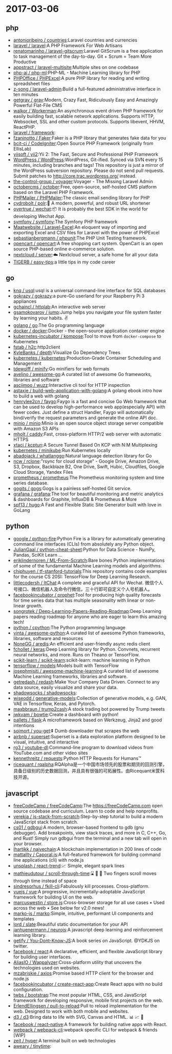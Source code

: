 # 2017-03-06

## php
* [antonioribeiro / countries](https://github.com/antonioribeiro/countries):Laravel countries and currencies
* [laravel / laravel](https://github.com/laravel/laravel):A PHP Framework For Web Artisans
* [renatomarinho / laravel-gitscrum](https://github.com/renatomarinho/laravel-gitscrum):Laravel GitScrum is a free application to task management of the day-to-day. Git + Scrum = Team More Productive
* [appstract / laravel-multisite](https://github.com/appstract/laravel-multisite):Multiple sites on one codebase
* [php-ai / php-ml](https://github.com/php-ai/php-ml):PHP-ML - Machine Learning library for PHP
* [PHPOffice / PHPExcel](https://github.com/PHPOffice/PHPExcel):A pure PHP library for reading and writing spreadsheet files
* [z-song / laravel-admin](https://github.com/z-song/laravel-admin):Build a full-featured administrative interface in ten minutes
* [getgrav / grav](https://github.com/getgrav/grav):Modern, Crazy Fast, Ridiculously Easy and Amazingly Powerful Flat-File CMS
* [walkor / Workerman](https://github.com/walkor/Workerman):An asynchronous event driven PHP framework for easily building fast, scalable network applications. Supports HTTP, Websocket, SSL and other custom protocols. Supports libevent, HHVM, ReactPHP.
* [laravel / framework](https://github.com/laravel/framework):
* [fzaninotto / Faker](https://github.com/fzaninotto/Faker):Faker is a PHP library that generates fake data for you
* [bcit-ci / CodeIgniter](https://github.com/bcit-ci/CodeIgniter):Open Source PHP Framework (originally from EllisLab)
* [yiisoft / yii2](https://github.com/yiisoft/yii2):Yii 2: The Fast, Secure and Professional PHP Framework
* [WordPress / WordPress](https://github.com/WordPress/WordPress):WordPress, Git-ified. Synced via SVN every 15 minutes, including branches and tags! This repository is just a mirror of the WordPress subversion repository. Please do not send pull requests. Submit patches to http://core.trac.wordpress.org/ instead.
* [the-control-group / voyager](https://github.com/the-control-group/voyager):Voyager - The Missing Laravel Admin
* [octobercms / october](https://github.com/octobercms/october):Free, open-source, self-hosted CMS platform based on the Laravel PHP Framework.
* [PHPMailer / PHPMailer](https://github.com/PHPMailer/PHPMailer):The classic email sending library for PHP
* [cydrobolt / polr](https://github.com/cydrobolt/polr):🚡 A modern, powerful, and robust URL shortener
* [overtrue / wechat](https://github.com/overtrue/wechat):📦 It is probably the best SDK in the world for developing Wechat App.
* [symfony / symfony](https://github.com/symfony/symfony):The Symfony PHP framework
* [Maatwebsite / Laravel-Excel](https://github.com/Maatwebsite/Laravel-Excel):An eloquent way of importing and exporting Excel and CSV files for Laravel with the power of PHPExcel
* [sebastianbergmann / phpunit](https://github.com/sebastianbergmann/phpunit):The PHP Unit Testing framework.
* [opencart / opencart](https://github.com/opencart/opencart):A free shopping cart system. OpenCart is an open source PHP-based online e-commerce solution.
* [nextcloud / server](https://github.com/nextcloud/server):☁️ Nextcloud server, a safe home for all your data
* [TIGERB / easy-tips](https://github.com/TIGERB/easy-tips):a little tips in my code career

## go
* [knq / usql](https://github.com/knq/usql):usql is a universal command-line interface for SQL databases
* [gokrazy / gokrazy](https://github.com/gokrazy/gokrazy):a pure-Go userland for your Raspberry Pi 3 appliances
* [gchaincl / httplab](https://github.com/gchaincl/httplab):An interactive web server
* [gsamokovarov / jump](https://github.com/gsamokovarov/jump):Jump helps you navigate your file system faster by learning your habits. ✌️
* [golang / go](https://github.com/golang/go):The Go programming language
* [docker / docker](https://github.com/docker/docker):Docker - the open-source application container engine
* [kubernetes-incubator / kompose](https://github.com/kubernetes-incubator/kompose):Tool to move from `docker-compose` to Kubernetes
* [fstab / h2c](https://github.com/fstab/h2c):http2client
* [KyleBanks / depth](https://github.com/KyleBanks/depth):Visualize Go Dependency Trees
* [kubernetes / kubernetes](https://github.com/kubernetes/kubernetes):Production-Grade Container Scheduling and Management
* [tdewolff / minify](https://github.com/tdewolff/minify):Go minifiers for web formats
* [avelino / awesome-go](https://github.com/avelino/awesome-go):A curated list of awesome Go frameworks, libraries and software
* [asciimoo / wuzz](https://github.com/asciimoo/wuzz):Interactive cli tool for HTTP inspection
* [astaxie / build-web-application-with-golang](https://github.com/astaxie/build-web-application-with-golang):A golang ebook intro how to build a web with golang
* [henrylee2cn / faygo](https://github.com/henrylee2cn/faygo):Faygo is a fast and concise Go Web framework that can be used to develop high-performance web app(especially API) with fewer codes. Just define a struct Handler, Faygo will automatically bind/verify the request parameters and generate the online API doc.
* [minio / minio](https://github.com/minio/minio):Minio is an open source object storage server compatible with Amazon S3 APIs
* [mholt / caddy](https://github.com/mholt/caddy):Fast, cross-platform HTTP/2 web server with automatic HTTPS
* [xtaci / kcptun](https://github.com/xtaci/kcptun):A Secure Tunnel Based On KCP with N:M Multiplexing
* [kubernetes / minikube](https://github.com/kubernetes/minikube):Run Kubernetes locally
* [abadojack / whatlanggo](https://github.com/abadojack/whatlanggo):Natural language detection library for Go
* [ncw / rclone](https://github.com/ncw/rclone):"rsync for cloud storage" - Google Drive, Amazon Drive, S3, Dropbox, Backblaze B2, One Drive, Swift, Hubic, Cloudfiles, Google Cloud Storage, Yandex Files
* [prometheus / prometheus](https://github.com/prometheus/prometheus):The Prometheus monitoring system and time series database.
* [gogits / gogs](https://github.com/gogits/gogs):Gogs is a painless self-hosted Git service.
* [grafana / grafana](https://github.com/grafana/grafana):The tool for beautiful monitoring and metric analytics & dashboards for Graphite, InfluxDB & Prometheus & More
* [spf13 / hugo](https://github.com/spf13/hugo):A Fast and Flexible Static Site Generator built with love in GoLang

## python
* [google / python-fire](https://github.com/google/python-fire):Python Fire is a library for automatically generating command line interfaces (CLIs) from absolutely any Python object.
* [JulianGaal / python-cheat-sheet](https://github.com/JulianGaal/python-cheat-sheet):Python for Data Science - NumPy, Pandas, SciKit Learn ...
* [eriklindernoren / ML-From-Scratch](https://github.com/eriklindernoren/ML-From-Scratch):Bare bones Python implementations of some of the fundamental Machine Learning models and algorithms.
* [chiphuyen / tf-stanford-tutorials](https://github.com/chiphuyen/tf-stanford-tutorials):This repository contains code examples for the course CS 20SI: TensorFlow for Deep Learning Research.
* [littlecodersh / ItChat](https://github.com/littlecodersh/ItChat):A complete and graceful API for Wechat. 微信个人号接口、微信机器人及命令行微信，三十行即可自定义个人号机器人。
* [facebookincubator / prophet](https://github.com/facebookincubator/prophet):Tool for producing high quality forecasts for time series data that has multiple seasonality with linear or non-linear growth.
* [songrotek / Deep-Learning-Papers-Reading-Roadmap](https://github.com/songrotek/Deep-Learning-Papers-Reading-Roadmap):Deep Learning papers reading roadmap for anyone who are eager to learn this amazing tech!
* [python / cpython](https://github.com/python/cpython):The Python programming language
* [vinta / awesome-python](https://github.com/vinta/awesome-python):A curated list of awesome Python frameworks, libraries, software and resources
* [NoneGG / aredis](https://github.com/NoneGG/aredis):An efficient and user-friendly async redis client
* [fchollet / keras](https://github.com/fchollet/keras):Deep Learning library for Python. Convnets, recurrent neural networks, and more. Runs on Theano or TensorFlow.
* [scikit-learn / scikit-learn](https://github.com/scikit-learn/scikit-learn):scikit-learn: machine learning in Python
* [tensorflow / models](https://github.com/tensorflow/models):Models built with TensorFlow
* [josephmisiti / awesome-machine-learning](https://github.com/josephmisiti/awesome-machine-learning):A curated list of awesome Machine Learning frameworks, libraries and software.
* [getredash / redash](https://github.com/getredash/redash):Make Your Company Data Driven. Connect to any data source, easily visualize and share your data.
* [shadowsocks / shadowsocks](https://github.com/shadowsocks/shadowsocks):
* [wiseodd / generative-models](https://github.com/wiseodd/generative-models):Collection of generative models, e.g. GAN, VAE in Tensorflow, Keras, and Pytorch.
* [maxbbraun / trump2cash](https://github.com/maxbbraun/trump2cash):A stock trading bot powered by Trump tweets
* [jwkvam / bowtie](https://github.com/jwkvam/bowtie):Create a dashboard with python!
* [pallets / flask](https://github.com/pallets/flask):A microframework based on Werkzeug, Jinja2 and good intentions
* [soimort / you-get](https://github.com/soimort/you-get):⏬ Dumb downloader that scrapes the web
* [airbnb / superset](https://github.com/airbnb/superset):Superset is a data exploration platform designed to be visual, intuitive, and interactive
* [rg3 / youtube-dl](https://github.com/rg3/youtube-dl):Command-line program to download videos from YouTube.com and other video sites
* [kennethreitz / requests](https://github.com/kennethreitz/requests):Python HTTP Requests for Humans™
* [ricequant / rqalpha](https://github.com/ricequant/rqalpha):RQAlpha是一个中国市场领先的股票和期货的回测引擎，具备日级别的历史数据回测，并且具有很强的可拓展性。由Ricequant米筐科技开源。

## javascript
* [freeCodeCamp / freeCodeCamp](https://github.com/freeCodeCamp/freeCodeCamp):The https://freeCodeCamp.com open source codebase and curriculum. Learn to code and help nonprofits.
* [verekia / js-stack-from-scratch](https://github.com/verekia/js-stack-from-scratch):Step-by-step tutorial to build a modern JavaScript stack from scratch.
* [cs01 / gdbgui](https://github.com/cs01/gdbgui):A modern, browser-based frontend to gdb (gnu debugger). Add breakpoints, view stack traces, and more in C, C++, Go, and Rust! Simply run gdbgui from the terminal and a new tab will open in your browser.
* [lhartikk / naivechain](https://github.com/lhartikk/naivechain):A blockchain implementation in 200 lines of code
* [mattallty / Caporal.js](https://github.com/mattallty/Caporal.js):A full-featured framework for building command line applications (cli) with node.js
* [unsplash / react-trend](https://github.com/unsplash/react-trend):📈 Simple, elegant spark lines
* [mathieudutour / scroll-through-time](https://github.com/mathieudutour/scroll-through-time):⌛️ 🎩 🐇 Two fingers scroll moves through time instead of space
* [sindresorhus / fkill-cli](https://github.com/sindresorhus/fkill-cli):Fabulously kill processes. Cross-platform.
* [vuejs / vue](https://github.com/vuejs/vue):A progressive, incrementally-adoptable JavaScript framework for building UI on the web.
* [marcuswestin / store.js](https://github.com/marcuswestin/store.js):Cross-browser storage for all use cases • Used across the web • See below for v2.0 news!
* [marko-js / marko](https://github.com/marko-js/marko):Simple, intuitive, performant UI components and templates
* [lord / slate](https://github.com/lord/slate):Beautiful static documentation for your API
* [janhuenermann / neurojs](https://github.com/janhuenermann/neurojs):A javascript deep learning and reinforcement learning library.
* [getify / You-Dont-Know-JS](https://github.com/getify/You-Dont-Know-JS):A book series on JavaScript. @YDKJS on twitter.
* [facebook / react](https://github.com/facebook/react):A declarative, efficient, and flexible JavaScript library for building user interfaces.
* [AliasIO / Wappalyzer](https://github.com/AliasIO/Wappalyzer):Cross-platform utility that uncovers the technologies used on websites.
* [mzabriskie / axios](https://github.com/mzabriskie/axios):Promise based HTTP client for the browser and node.js
* [facebookincubator / create-react-app](https://github.com/facebookincubator/create-react-app):Create React apps with no build configuration.
* [twbs / bootstrap](https://github.com/twbs/bootstrap):The most popular HTML, CSS, and JavaScript framework for developing responsive, mobile first projects on the web.
* [ErlendEllingsen / pull-to-reload](https://github.com/ErlendEllingsen/pull-to-reload):Pull to reload implementation for the web. Designed to work with both mobile and websites.
* [d3 / d3](https://github.com/d3/d3):Bring data to life with SVG, Canvas and HTML. 📊 📈 🎉
* [facebook / react-native](https://github.com/facebook/react-native):A framework for building native apps with React.
* [webpack / webpack-cli](https://github.com/webpack/webpack-cli):webpack specific CLI for webpack & friends [WIP]
* [zeit / hyper](https://github.com/zeit/hyper):A terminal built on web technologies
* [aweary / tinytime](https://github.com/aweary/tinytime):
